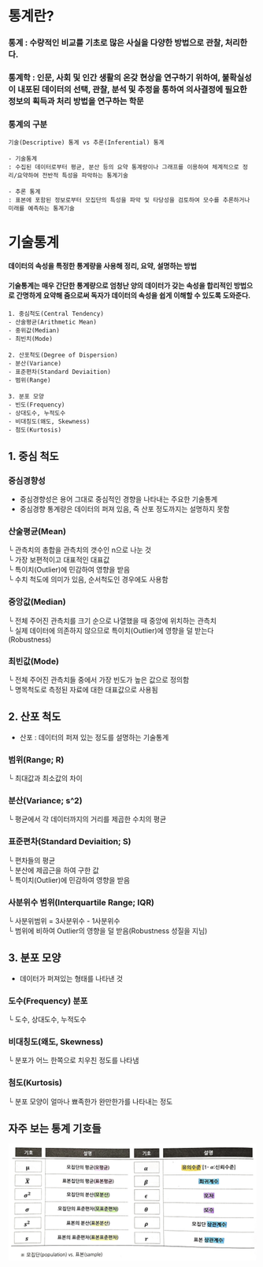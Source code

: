 # 통계란?
### 통계 : 수량적인 비교를 기초로 많은 사실을 다양한 방법으로 관찰, 처리한다.
### 통계학 : 인문, 사회 및 인간 생활의 온갖 현상을 연구하기 위하여, 불확실성이 내포된 데이터의 선택, 관찰, 분석 및 추정을 통하여 의사결정에 필요한 정보의 획득과 처리 방법을 연구하는 학문

### 통계의 구분
```
기술(Descriptive) 통계 vs 추론(Inferential) 통계

- 기술통계
: 수집된 데이터로부터 평균, 분산 등의 요약 통계량이나 그래프를 이용하여 체계적으로 정리/요약하여 전반적 특성을 파악하는 통계기술

- 추론 통계
: 표본에 포함된 정보로부터 모집단의 특성을 파악 및 타당성을 검토하여 모수를 추론하거나 미래를 예측하는 통계기술
```

# 기술통계
#### 데이터의 속성을 특정한 통계량을 사용해 정리, 요약, 설명하는 방법
#### 기술통계는 매우 간단한 통계량으로 엄청난 양의 데이터가 갖는 속성을 합리적인 방법으로 간명하게 요약해 줌으로써 독자가 데이터의 속성을 쉽게 이해할 수 있도록 도와준다.
```
1. 중심척도(Central Tendency)
- 산술평균(Arithmetic Mean)
- 중위값(Median)
- 최빈치(Mode)

2. 산포척도(Degree of Dispersion)
- 분산(Variance)
- 표준편차(Standard Deviaition)
- 범위(Range)

3. 분포 모양
- 빈도(Frequency)
- 상대도수, 누적도수
- 비대칭도(왜도, Skewness)
- 첨도(Kurtosis)
```

## 1. 중심 척도
### 중심경향성
- 중심경향성은 용어 그대로 중심적인 경향을 나타내는 주요한 기술통계
- 중심경향 통계량은 데이터의 퍼져 있음, 즉 산포 정도까지는 설명하지 못함
### 산술평균(Mean)
  └ 관측치의 총합을 관측치의 갯수인 n으로 나눈 것<br>
  └ 가장 보편적이고 대표적인 대표값<br>
  └ 특이치(Outlier)에 민감하여 영향을 받음<br>
  └ 수치 척도에 의미가 있음, 순서척도인 경우에도 사용함<br>
### 중앙값(Median)<br>
  └ 전체 주어진 관측치를 크기 순으로 나열했을 때 중앙에 위치하는 관측치<br>
  └ 실제 데이터에 의존하지 않으므로 특이치(Outlier)에 영향을 덜 받는다(Robustness)<br>
### 최빈값(Mode)<br>
  └ 전체 주어진 관측치들 중에서 가장 빈도가 높은 값으로 정의함<br>
  └ 명목척도로 측정된 자료에 대한 대표값으로 사용됨

## 2. 산포 척도
-  산포 : 데이터의 퍼져 있는 정도를 설명하는 기술통계
### 범위(Range; R)<br>
  └ 최대값과 최소값의 차이<br>
### 분산(Variance; s^2)<br>
  └ 평균에서 각 데이터까지의 거리를 제곱한 수치의 평균<br>
### 표준편차(Standard Deviaition; S)<br>
  └ 편차들의 평균<br>
  └ 분산에 제곱근을 하여 구한 값<br>
  └ 특이치(Outlier)에 민감하여 영향을 받음<br>
### 사분위수 범위(Interquartile Range; IQR)<br>
  └ 사분위범위 = 3사분위수 - 1사분위수<br>
  └ 범위에 비하여 Outlier의 영향을 덜 받음(Robustness 성질을 지님)

## 3. 분포 모양
- 데이터가 퍼져있는 형태를 나타낸 것
### 도수(Frequency) 분포<br>
  └ 도수, 상대도수, 누적도수
### 비대칭도(왜도, Skewness)<br>
  └ 분포가 어느 한쪽으로 치우친 정도를 나타냄
### 첨도(Kurtosis)<br>
  └ 분포 모양이 얼마나 뾰족한가 완만한가를 나타내는 정도

## 자주 보는 통계 기호들
![alt text](image.png)